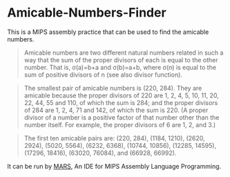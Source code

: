 # Amicable-Numbers-Finder
This is a MIPS assembly practice that can be used to find the amicable numbers.

>Amicable numbers are two different natural numbers related in such a way that the sum of the proper divisors of each is equal to the other number. That is, σ(a)=b+a and σ(b)=a+b, where σ(n) is equal to the sum of positive divisors of n (see also divisor function).

>The smallest pair of amicable numbers is (220, 284). They are amicable because the proper divisors of 220 are 1, 2, 4, 5, 10, 11, 20, 22, 44, 55 and 110, of which the sum is 284; and the proper divisors of 284 are 1, 2, 4, 71 and 142, of which the sum is 220. (A proper divisor of a number is a positive factor of that number other than the number itself. For example, the proper divisors of 6 are 1, 2, and 3.)

>The first ten amicable pairs are: (220, 284), (1184, 1210), (2620, 2924), (5020, 5564), (6232, 6368), (10744, 10856), (12285, 14595), (17296, 18416), (63020, 76084), and (66928, 66992).

It can be run by [MARS](http://courses.missouristate.edu/kenvollmar/mars/), An IDE for MIPS Assembly Language Programming.
